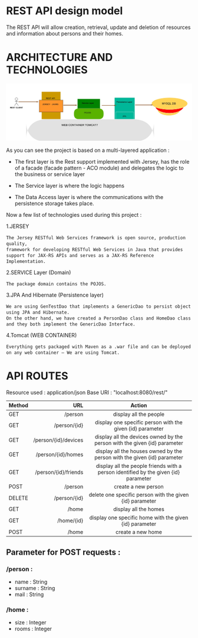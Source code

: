 # REST API design model
The REST API will allow creation, retrieval, update and deletion of resources and information 
about persons and their homes.

# ARCHITECTURE AND TECHNOLOGIES 

![Architecture](/architecture.jpg)

As you can see the project is based on a multi-layered application : 

 * The first layer is the Rest support implemented with Jersey, has the role of a facade (facade pattern - ACO module) and delegates the logic to the business or service layer
 
 * The Service layer is where the logic happens
 
 * The Data Access layer is where the communications with the persistence storage takes place.
 
 Now a few list of technologies used during this project : 
  
  1.JERSEY
  
    The Jersey RESTful Web Services framework is open source, production quality, 
    framework for developing RESTful Web Services in Java that provides support for JAX-RS APIs and serves as a JAX-RS Reference Implementation.
  
  2.SERVICE Layer (Domain)
  
    The package domain contains the POJOS.
    
  3.JPA And Hibernate (Persistence layer)
  
    We are using GenTestDao that implements a GenericDao to persist object using JPA and Hibernate.
    On the other hand, we have created a PersonDao class and HomeDao class and they both implement the GenericDao Interface.
    
  4.Tomcat (WEB CONTAINER)
  
    Everything gets packaged with Maven as a .war file and can be deployed on any web container – We are using Tomcat.
   
  

 
# API ROUTES

Resource used : application/json
Base URI : "localhost:8080/rest/"


| Method     | URL | Action   |
| :------- | ----: | :---: |
| GET    | /person  |  display all the people   |
| GET    | /person/{id}  |  display one specific person with the given {id} parameter   |
| GET    | /person/{id}/devices  |  display all the devices owned by the person with the given {id} parameter   |
| GET    | /person/{id}/homes  |  display all the houses owned by the person with the given {id} parameter   |
| GET    | /person/{id}/friends  |  display all the people friends with a person identified by the given {id} parameter   |
| POST    | /person  |  create a new person   |
| DELETE    | /person/{id}  |  delete one specific person with the given {id} parameter   |
| GET    | /home  |  display all the homes   |
| GET    | /home/{id}  |  display one specific home with the given {id} parameter   |
| POST    | /home  |  create a new home  |


## Parameter for POST requests :

 ### /person : 
 
 - name : String
 - surname : String
 - mail  : String


 ### /home : 
 
 - size : Integer
 - rooms : Integer
